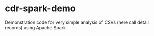 # cdr-spark-demo
Demonstration code for very simple analysis of CSVs (here call detail records) using Apache Spark

